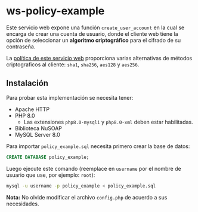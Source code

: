 # ws-policy-example

Este servicio web expone una función `create_user_account` en la cual se encarga de crear una cuenta de usuario, donde el cliente web tiene la opción de seleccionar un **algoritmo criptográfico** para el cifrado de su contraseña. 

La [política de este servicio web](https://github.com/MrDave1999/ws-policy-example/blob/main/user.wsdl#L16) proporciona varias alternativas de métodos criptograficos al cliente: `sha1`, `sha256`, `aes128` y `aes256`.

## Instalación

Para probar esta implementación se necesita tener:

- Apache HTTP
- PHP 8.0
  - Las extensiones `php8.0-mysqli` y `php8.0-xml` deben estar habilitadas.
- Biblioteca NuSOAP
- MySQL Server 8.0

Para importar `policy_example.sql` necesita primero crear la base de datos:
```sql
CREATE DATABASE policy_example;
```
Luego ejecute este comando (reemplace en `username` por el nombre de usuario que use, por ejemplo: `root`):
```bash
mysql -u username -p policy_example < policy_example.sql 
```

**Nota:** No olvide modificar el archivo `config.php` de acuerdo a sus necesidades.


